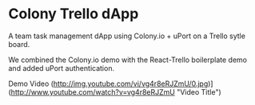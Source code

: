 # Colony Trello dApp
A team task management dApp using Colony.io + uPort on a Trello sytle board.

We combined the Colony.io demo with the React-Trello boilerplate demo and added uPort authentication.


Demo Video
(http://img.youtube.com/vi/vg4r8eRJZmU/0.jpg)](http://www.youtube.com/watch?v=vg4r8eRJZmU "Video Title")
